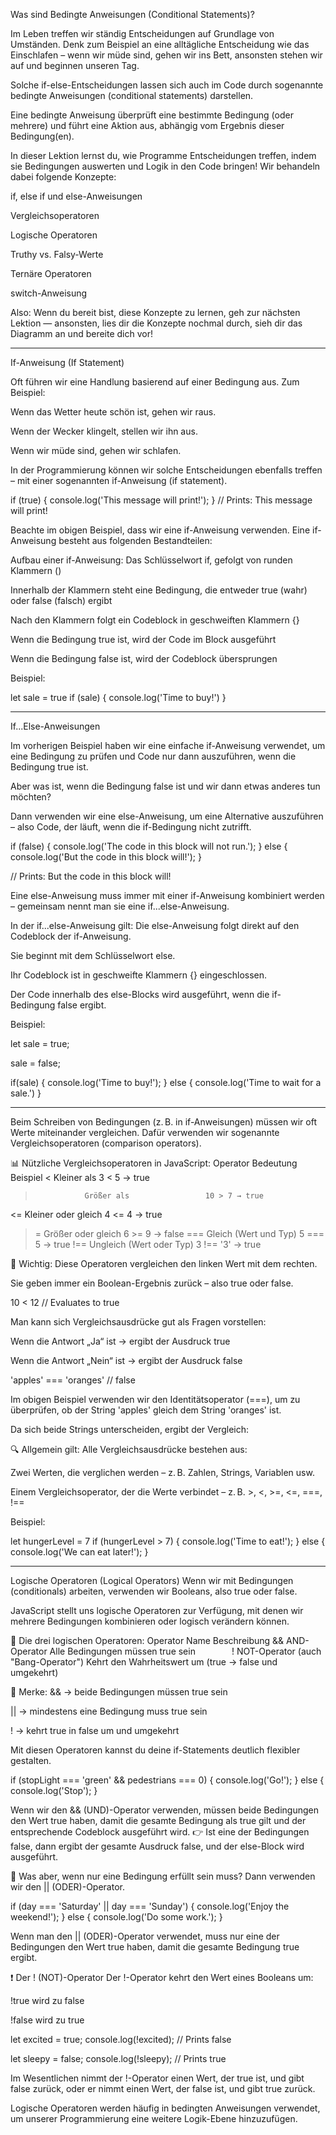 Was sind Bedingte Anweisungen (Conditional Statements)?

Im Leben treffen wir ständig Entscheidungen auf Grundlage von Umständen. Denk zum Beispiel an eine alltägliche Entscheidung wie das Einschlafen – wenn wir müde sind, gehen wir ins Bett, ansonsten stehen wir auf und beginnen unseren Tag.

Solche if-else-Entscheidungen lassen sich auch im Code durch sogenannte bedingte Anweisungen (conditional statements) darstellen.

Eine bedingte Anweisung überprüft eine bestimmte Bedingung (oder mehrere) und führt eine Aktion aus, abhängig vom Ergebnis dieser Bedingung(en).

In dieser Lektion lernst du, wie Programme Entscheidungen treffen, indem sie Bedingungen auswerten und Logik in den Code bringen!
Wir behandeln dabei folgende Konzepte:

if, else if und else-Anweisungen

Vergleichsoperatoren

Logische Operatoren

Truthy vs. Falsy-Werte

Ternäre Operatoren

switch-Anweisung

Also: Wenn du bereit bist, diese Konzepte zu lernen, geh zur nächsten Lektion — ansonsten, lies dir die Konzepte nochmal durch, sieh dir das Diagramm an und bereite dich vor!

----------------------------------------

If-Anweisung (If Statement)

Oft führen wir eine Handlung basierend auf einer Bedingung aus. Zum Beispiel:

Wenn das Wetter heute schön ist, gehen wir raus.

Wenn der Wecker klingelt, stellen wir ihn aus.

Wenn wir müde sind, gehen wir schlafen.

In der Programmierung können wir solche Entscheidungen ebenfalls treffen – mit einer sogenannten if-Anweisung (if statement).

if (true) {
  console.log('This message will print!'); 
}
// Prints: This message will print!

Beachte im obigen Beispiel, dass wir eine if-Anweisung verwenden. Eine if-Anweisung besteht aus folgenden Bestandteilen:

Aufbau einer if-Anweisung:
Das Schlüsselwort if, gefolgt von runden Klammern ()

Innerhalb der Klammern steht eine Bedingung, die entweder true (wahr) oder false (falsch) ergibt

Nach den Klammern folgt ein Codeblock in geschweiften Klammern {}

Wenn die Bedingung true ist, wird der Code im Block ausgeführt

Wenn die Bedingung false ist, wird der Codeblock übersprungen

Beispiel:

let sale = true
if (sale) {
  console.log('Time to buy!')
}

----------------------------------------------------------

If...Else-Anweisungen

Im vorherigen Beispiel haben wir eine einfache if-Anweisung verwendet, um eine Bedingung zu prüfen und Code nur dann auszuführen, wenn die Bedingung true ist.

Aber was ist, wenn die Bedingung false ist und wir dann etwas anderes tun möchten?

Dann verwenden wir eine else-Anweisung, um eine Alternative auszuführen – also Code, der läuft, wenn die if-Bedingung nicht zutrifft.

if (false) {
  console.log('The code in this block will not run.');
} else {
  console.log('But the code in this block will!');
}

// Prints: But the code in this block will!

Eine else-Anweisung muss immer mit einer if-Anweisung kombiniert werden – gemeinsam nennt man sie eine if...else-Anweisung.

In der if...else-Anweisung gilt:
Die else-Anweisung folgt direkt auf den Codeblock der if-Anweisung.

Sie beginnt mit dem Schlüsselwort else.

Ihr Codeblock ist in geschweifte Klammern {} eingeschlossen.

Der Code innerhalb des else-Blocks wird ausgeführt, wenn die if-Bedingung false ergibt.

Beispiel:

let sale = true;

sale = false;

if(sale) {
  console.log('Time to buy!');
} else {
  console.log('Time to wait for a sale.')
}

-------------------------------------------------------

Beim Schreiben von Bedingungen (z. B. in if-Anweisungen) müssen wir oft Werte miteinander vergleichen. Dafür verwenden wir sogenannte Vergleichsoperatoren (comparison operators).

📊 Nützliche Vergleichsoperatoren in JavaScript:
Operator	     Bedeutung	                Beispiel
<	             Kleiner als	            3 < 5 → true
>	             Größer als	                10 > 7 → true
<=	             Kleiner oder gleich	    4 <= 4 → true
>=	             Größer oder gleich	        6 >= 9 → false
===	             Gleich (Wert und Typ)	    5 === 5 → true
!==	             Ungleich (Wert oder Typ)	3 !== '3' → true

📌 Wichtig:
Diese Operatoren vergleichen den linken Wert mit dem rechten.

Sie geben immer ein Boolean-Ergebnis zurück – also true oder false.

10 < 12 // Evaluates to true

Man kann sich Vergleichsausdrücke gut als Fragen vorstellen:

Wenn die Antwort „Ja“ ist → ergibt der Ausdruck true

Wenn die Antwort „Nein“ ist → ergibt der Ausdruck false

'apples' === 'oranges' // false

Im obigen Beispiel verwenden wir den Identitätsoperator (===), um zu überprüfen, ob der String 'apples' gleich dem String 'oranges' ist.

Da sich beide Strings unterscheiden, ergibt der Vergleich:

🔍 Allgemein gilt:
Alle Vergleichsausdrücke bestehen aus:

Zwei Werten, die verglichen werden
– z. B. Zahlen, Strings, Variablen usw.

Einem Vergleichsoperator, der die Werte verbindet
– z. B. >, <, >=, <=, ===, !==

Beispiel:

let hungerLevel = 7
if (hungerLevel > 7) {
  console.log('Time to eat!');
} else {
  console.log('We can eat later!');
}

-------------------------------------------

Logische Operatoren (Logical Operators)
Wenn wir mit Bedingungen (conditionals) arbeiten, verwenden wir Booleans, also true oder false.

JavaScript stellt uns logische Operatoren zur Verfügung, mit denen wir mehrere Bedingungen kombinieren oder logisch verändern können.

🔧 Die drei logischen Operatoren:
Operator	Name	Beschreibung
&&	AND-Operator	Alle Bedingungen müssen true sein
`		`
!	NOT-Operator (auch "Bang-Operator")	Kehrt den Wahrheitswert um (true → false und umgekehrt)

🧠 Merke:
&& → beide Bedingungen müssen true sein

|| → mindestens eine Bedingung muss true sein

! → kehrt true in false um und umgekehrt

Mit diesen Operatoren kannst du deine if-Statements deutlich flexibler gestalten.

if (stopLight === 'green' && pedestrians === 0) {
  console.log('Go!');
} else {
  console.log('Stop');
}

Wenn wir den && (UND)-Operator verwenden, müssen beide Bedingungen den Wert true haben, damit die gesamte Bedingung als true gilt und der entsprechende Codeblock ausgeführt wird.
👉 Ist eine der Bedingungen false, dann ergibt der gesamte Ausdruck false, und der else-Block wird ausgeführt.

🔁 Was aber, wenn nur eine Bedingung erfüllt sein muss?
Dann verwenden wir den || (ODER)-Operator.

if (day === 'Saturday' || day === 'Sunday') {
  console.log('Enjoy the weekend!');
} else {
  console.log('Do some work.');
}

Wenn man den || (ODER)-Operator verwendet, muss nur eine der Bedingungen den Wert true haben, damit die gesamte Bedingung true ergibt.

❗ Der ! (NOT)-Operator
Der !-Operator kehrt den Wert eines Booleans um:

!true wird zu false

!false wird zu true

let excited = true;
console.log(!excited); // Prints false

let sleepy = false;
console.log(!sleepy); // Prints true

Im Wesentlichen nimmt der !-Operator einen Wert, der true ist, und gibt false zurück, oder er nimmt einen Wert, der false ist, und gibt true zurück.

Logische Operatoren werden häufig in bedingten Anweisungen verwendet, um unserer Programmierung eine weitere Logik-Ebene hinzuzufügen.

